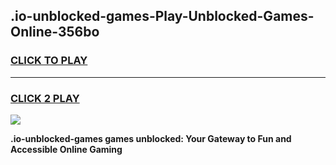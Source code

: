 
## .io-unblocked-games-Play-Unblocked-Games-Online-356bo
<h3>
<a href="https://premium76.site?title=.io-unblocked-games&ref=25A">CLICK TO PLAY</a></h3>
<hr>

<h3>
<a href="https://premium76.site?title=.io-unblocked-games&ref=25A">CLICK 2 PLAY</a>
  
</h3>

<a href="https://premium76.site?title=.io-unblocked-games&ref=25A"><img src="https://clearcache.store/games.png"></a>


**.io-unblocked-games games unblocked: Your Gateway to Fun and Accessible Online Gaming**
